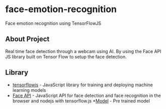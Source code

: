 # face-emotion-recognition
Face emotion recognition using TensorFlowJS

## About Project
Real time face detection through a webcam using AI. By using the Face API JS library built on Tensor Flow to setup the face detection.

## Library
* [tensorflowjs](https://github.com/tensorflow/tfjs) - JavaScript library for training and deploying machine learning models
* [Face API](https://github.com/justadudewhohacks/face-api.js) - JavaScript API for face detection and face recognition in the browser and nodejs with tensorflow.js
*[Model](https://github.com/WebDevSimplified/Face-Detection-JavaScript/tree/master/models) - Pre trained model